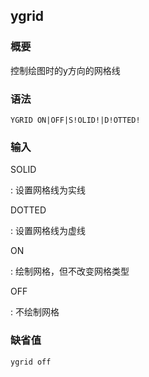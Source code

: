 ## ygrid 

### 概要

控制绘图时的y方向的网格线

### 语法

``` {.bash}
YGRID ON|OFF|S!OLID!|D!OTTED!
```

### 输入

SOLID

:   设置网格线为实线

DOTTED

:   设置网格线为虚线

ON

:   绘制网格，但不改变网格类型

OFF

:   不绘制网格

### 缺省值

``` {.bash}
ygrid off
```
